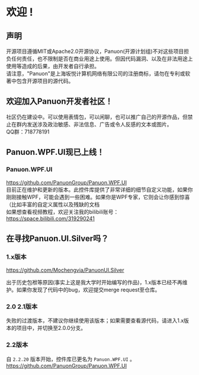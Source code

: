 # 欢迎 !

## 声明
开源项目遵循MIT或Apache2.0开源协议，Panuon(开源计划组)不对这些项目担负任何责任，也不限制是否在商业用途上使用。但因代码漏洞、以及在非法用途上使用等造成的后果，由开发者自行承担。  
请注意，"Panuon"是上海坂悦计算机网络有限公司的注册商标，请勿在专利或软著中包含开源项目的源代码。  

## 欢迎加入Panuon开发者社区！
社区仍在建设中。可以使用表情包，可以闲聊，也可以推广自己的开源作品，但禁止在群内发送涉及政治敏感、非法信息、广告或令人反感的文本或图片。  
QQ群：718778191

## Panuon.WPF.UI现已上线！

### Panuon.WPF.UI
https://github.com/PanuonGroup/Panuon.WPF.UI  
目前正在维护和更新的版本。此控件库提供了非常详细的细节自定义功能，如果你刚刚接触WPF，可能会遇到一些困难。如果你是WPF专家，它则会让你感到惊喜（比如丰富的自定义属性以及残缺的文档  
如果想查看视频教程，欢迎关注我的bilibili账号：https://space.bilibili.com/319290241  

## 在寻找Panuon.UI.Silver吗？

### 1.x版本
https://github.com/Mochengvia/PanuonUI.Silver  

出于历史包袱等原因(事实上这是我大学时开始编写的作品)，1.x版本已经不再维护。如果你发现了代码中的bug，欢迎提交merge request至仓库。  

### 2.0 2.1版本
失败的过渡版本，不建议你继续使用该版本；如果需要查看源代码，请进入1.x版本的项目中，并切换至2.0.0分支。  

### 2.2版本
自 `2.2.20` 版本开始，控件库已更名为 `Panuon.WPF.UI` 。  
https://github.com/PanuonGroup/Panuon.WPF.UI
